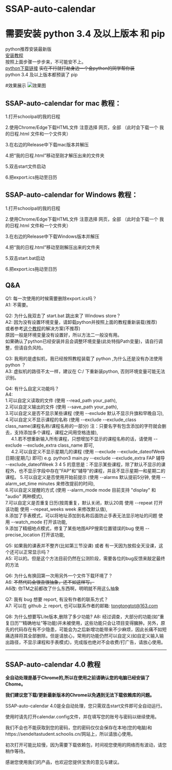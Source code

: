 # SSAP-auto-calendar
# 需要安装 python 3.4 及以上版本 和 pip

python推荐安装最新版            
[安装教程](https://zhuanlan.zhihu.com/p/635089472)                            
按照上面步骤一步步来，不可能安不上。              
[python下载链接](https://www.python.org/downloads/)
~~实在不行就打劫身边一个会python的同学帮你装~~                 
python 3.4 及以上版本都预装了 pip            

#效果展示
![效果图](https://github.com/tongtongtot/SSAP-auto-calendar/assets/55981482/1bc134a6-296e-46f8-a41c-467436506d71)

## SSAP-auto-calendar for mac 教程：

1.打开schoolpal的我的日程

2.使用Chrome/Edge下载HTML文件 注意选择 网页，全部  （此时会下载一个 我的日程.html 文件和一个文件夹）

3.在右边的Release中下载mac版本并解压

4.把“我的日程.html”移动至刚才解压出来的文件夹

5.双击start文件启动      

6.把export.ics拖动至日历

## SSAP-auto-calendar for Windows 教程：   

1.打开schoolpal的我的日程

2.使用Chrome/Edge下载HTML文件 注意选择 网页，全部 （此时会下载一个 我的日程.html 文件和一个文件夹）

3.在右边的Release中下载Windows版本并解压

4.把“我的日程.html”移动至刚解压出来的文件夹

5.双击start.bat启动         

6.把export.ics拖动至日历


## Q&A
Q1: 每一次使用的时候需要删除export.ics吗？       
A1: 不需要。

Q2: 为什么我双击了 start.bat 跳出来了 Windows store？      
A2: 因为没有设置环境变量，请卸载python并按照上面的教程重新装载(推荐)          
或者参考[这个教程](https://www.jianshu.com/p/a5c5148b7434)的解决方案(不推荐)          
原因一般是环境变量没有设置好，所以方法二一般没有用。          
如果确认了python已经安装并且会调整环境变量(此处特指Path变量)，请自行调整，但请自负风险。                

Q3: 我用的是虚拟机，我已经按照教程装载了 python ,为什么还是没有办法使用 python ？      
A3: 虚拟机的路径不太一样，建议在 C:/ 下重新装python, 否则环境变量可能无法识别。             

Q4: 有什么自定义功能吗？      
A4:       
1.可以自定义读取的文件 (使用 --read_path your_path),    
2.可以自定义输出的文件 (使用 --save_path your_path),              
3.可以自定义是否不显示某些课程 (使用 --exclude 默认不显示升旗和早晚自习),              
4.可以自定义不显示课程的名称 (使用 --exclude --exclude_class class_name(课程名称/课程名称的一部分) 注：只要名字有包含添加的字符就会删去，支持添加多个课程，课程之间用空格连接),      
&emsp; 4.1.若不想重新输入所有课程，只想增加不显示的课程名称的话，请使用 --exclude --exclude_extra class_name 即可,     
&emsp; 4.2.可以自定义不显示星期几的课程 (使用 --exclude --exclude_dateofWeek 日期(星期几) 即可)
e.g. python3 main.py --exclude --exclude_extra FAP 辅导 --exclude_dateofWeek 3 4 5 的意思是：不显示某些课程，除了默认不显示的课程外，也不显示字段中存在"FAP"和"辅导"的课程，并且不显示星期一和星期二的课程。
5.可以自定义是否使用开始前提示 (使用 --alarms 默认提前5分钟, 使用 --alarm_set_time minutes 来修改提前的时间),                 
6.可以自定义提醒的方式 (使用 --alarm_mode mode 目前支持 "display" 和 "audio" 两种模式),             
7.可以自定义是否重复日历(按周重复，默认关闭，默认20周 使用 --repeat 打开该功能 使用 --repeat_weeks week 来修改默认值),   
8.添加了手表模式，可以将地址添加到名称后面防止手表无法显示地址的问题 使用 --watch_mode 打开该功能,               
9.添加了精细地点模式，修复了某些地图APP搜索位置错误的bug 使用 --precise_location 打开该功能,                    

Q5: 如果我的课表并不整齐(比如第三节没课) 或者 有一天因为放假全天没课，这个还可以正常显示吗？                     
A5: 可以的。但是这个方法目前仍然在公测阶段，需要各位的bug反馈来敲定最终的方法      

Q6: 为什么有换回第一次用另外一个文件下载环境了？             
A6: ~~不然代码会很丑很抽象，还不如这样写。~~             
A6改: 你TM之前都改了什么东西啊，明明就不用这么抽象

Q7: 我有 bug 想要 report, 有没有作者的联系方式？            
A7: 可以在 github 上 report, 也可以联系作者的邮箱: tongtongtot@163.com            

Q8: 为什么想要写Lite版本,删除了多少功能?
A8: 经过调查，大部分的功能(如“重复日历”“精确地址”等功能)并未被使用，这些功能只会让项目变得臃肿。另外，原先的代码存在有不少隐患，可能会为之后新增功能带来不少麻烦，因此长痛不如短痛选择将其全部删除。但是请放心，常用的功能仍然可以自定义(如自定义输入输出路径，不显示课程和手表模式)，完成版也绝对不会收费/打广告，请放心使用。

------

## SSAP-auto-calendar 4.0 教程

**全自动处理是基于Chrome的,所以在使用之前请确认您的电脑已经安装了Chome。**

**我们建议您下载/更新最新版本的Chrome以免遇到无法下载依赖库的问题。**

SSAP-auto-calendar 4.0是全自动处理，您只需双击start文件即可全自动运行。                             

使用时请先打开calendar.config文件，并在填写您的账号与密码以继续使用。                    

我们不会也不能获取到您的密码，您的密码仅仅会保存在本地(您的电脑)和https://sendeltastudent.schoolis.cn/网站上，所以请放心使用。

初次打开可能比较慢，因为需要下载依赖包，时间视您使用的网络而有波动，请您稍作等待。

感谢您使用我们的产品，也欢迎您提供宝贵的意见与建议。
